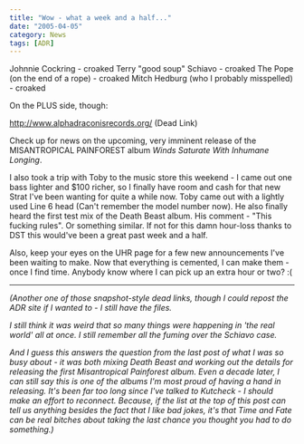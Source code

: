 ```yaml
---
title: "Wow - what a week and a half..."
date: "2005-04-05"
category: News
tags: [ADR]
---
```


Johnnie Cockring - croaked 
Terry "good soup" Schiavo - croaked 
The Pope (on the end of a rope) - croaked 
Mitch Hedburg (who I probably misspelled) - croaked

On the PLUS side, though:

http://www.alphadraconisrecords.org/ (Dead Link)

Check up for news on the upcoming, very imminent release of the MISANTROPICAL PAINFOREST album *Winds Saturate With Inhumane Longing*.

I also took a trip with Toby to the music store this weekend - I came out one bass lighter and $100 richer, so I finally have room and cash for that new Strat I've been wanting for quite a while now. Toby came out with a lightly used Line 6 head (Can't remember the model number now). He also finally heard the first test mix of the Death Beast album. His comment - "This fucking rules". Or something similar. If not for this damn hour-loss thanks to DST this would've been a great past week and a half.

Also, keep your eyes on the UHR page for a few new announcements I've been waiting to make. Now that everything is cemented, I can make them - once I find time. Anybody know where I can pick up an extra hour or two? :(

***

*(Another one of those snapshot-style dead links, though I could repost the ADR site if I wanted to - I still have the files.*

*I still think it was weird that so many things were happening in 'the real world' all at once. I still remember all the fuming over the Schiavo case.*

*And I guess this answers the question from the last post of what I was so busy about - it was both mixing Death Beast and working out the details for releasing the first Misantropical Painforest album. Even a decade later, I can still say this is one of the albums I'm most proud of having a hand in releasing. It's been far too long since I've talked to Kutcheck - I should make an effort to reconnect. Because, if the list at the top of this post can tell us anything besides the fact that I like bad jokes, it's that Time and Fate can be real bitches about taking the last chance you thought you had to do something.)*
